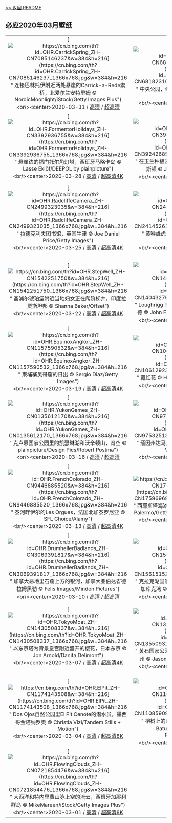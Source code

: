 [<< 返回 README](../../README.md)
## 必应2020年03月壁纸
||||
|:---:|:---:|:---:|
|[![https://cn.bing.com/th?id=OHR.CarrickSpring_ZH-CN7085146237&w=384&h=216](https://cn.bing.com/th?id=OHR.CarrickSpring_ZH-CN7085146237_1366x768.jpg&w=384&h=216 " &#10;连接巴林托伊附近两处悬崖的Carrick-a-Rede索桥，北爱尔兰安特里姆&#10;© NordicMoonlight/iStock/Getty Images Plus")](https://cn.bing.com/search?q=%E8%BF%9E%E6%8E%A5%E5%B7%B4%E6%9E%97%E6%89%98%E4%BC%8A%E9%99%84%E8%BF%91%E4%B8%A4%E5%A4%84%E6%82%AC%E5%B4%96%E7%9A%84Carrick-a-Rede%E7%B4%A2%E6%A1%A5%EF%BC%8C%E5%8C%97%E7%88%B1%E5%B0%94%E5%85%B0%E5%AE%89%E7%89%B9%E9%87%8C%E5%A7%86&form=hpcapt&mkt=zh-cn&filters=HpDate:"20200331_1600")<br/><center>2020-03-31 / [高清](https://cn.bing.com/th?id=OHR.CarrickSpring_ZH-CN7085146237_1920x1200.jpg&w=1920&h=1200) / [超高清](https://cn.bing.comhttps://cn.bing.com/th?id=OHR.CarrickSpring_ZH-CN7085146237_UHD.jpg)<center/>|[![https://cn.bing.com/th?id=OHR.WalkingCentral_ZH-CN6818231087&w=384&h=216](https://cn.bing.com/th?id=OHR.WalkingCentral_ZH-CN6818231087_1366x768.jpg&w=384&h=216 " &#10;中央公园，纽约&#10;© Tony Shi Photography/Getty Images")](https://cn.bing.com/search?q=%E4%B8%AD%E5%A4%AE%E5%85%AC%E5%9B%AD%EF%BC%8C%E7%BA%BD%E7%BA%A6&form=hpcapt&mkt=zh-cn&filters=HpDate:"20200330_1600")<br/><center>2020-03-30 / [高清](https://cn.bing.com/th?id=OHR.WalkingCentral_ZH-CN6818231087_1920x1200.jpg&w=1920&h=1200) / [超高清4K](https://cn.bing.com/th?id=OHR.WalkingCentral_ZH-CN6818231087_UHD.jpg&w=3840&h=2160)<center/>|[![https://cn.bing.com/th?id=OHR.BorrowingDays_ZH-CN3558219803&w=384&h=216](https://cn.bing.com/th?id=OHR.BorrowingDays_ZH-CN3558219803_1366x768.jpg&w=384&h=216 " &#10;一只经受暴风雨的冠山雀，苏格兰&#10;© Ben Hall/Minden Pictures")](https://cn.bing.com/search?q=%E4%B8%80%E5%8F%AA%E7%BB%8F%E5%8F%97%E6%9A%B4%E9%A3%8E%E9%9B%A8%E7%9A%84%E5%86%A0%E5%B1%B1%E9%9B%80%EF%BC%8C%E8%8B%8F%E6%A0%BC%E5%85%B0&form=hpcapt&mkt=zh-cn&filters=HpDate:"20200329_1600")<br/><center>2020-03-29 / [高清](https://cn.bing.com/th?id=OHR.BorrowingDays_ZH-CN3558219803_1920x1200.jpg&w=1920&h=1200) / [超高清](https://cn.bing.comhttps://cn.bing.com/th?id=OHR.BorrowingDays_ZH-CN3558219803_UHD.jpg)<center/>|
|[![https://cn.bing.com/th?id=OHR.FormentorHolidays_ZH-CN3392936755&w=384&h=216](https://cn.bing.com/th?id=OHR.FormentorHolidays_ZH-CN3392936755_1366x768.jpg&w=384&h=216 " &#10;悬崖边的福门托尔角灯塔，西班牙马略卡岛&#10;© Lasse Eklöf/DEEPOL by plainpicture")](https://cn.bing.com/search?q=%E6%82%AC%E5%B4%96%E8%BE%B9%E7%9A%84%E7%A6%8F%E9%97%A8%E6%89%98%E5%B0%94%E8%A7%92%E7%81%AF%E5%A1%94%EF%BC%8C%E8%A5%BF%E7%8F%AD%E7%89%99%E9%A9%AC%E7%95%A5%E5%8D%A1%E5%B2%9B&form=hpcapt&mkt=zh-cn&filters=HpDate:"20200328_1600")<br/><center>2020-03-28 / [高清](https://cn.bing.com/th?id=OHR.FormentorHolidays_ZH-CN3392936755_1920x1200.jpg&w=1920&h=1200) / [超高清4K](https://cn.bing.com/th?id=OHR.FormentorHolidays_ZH-CN3392936755_UHD.jpg&w=3840&h=2160)<center/>|[![https://cn.bing.com/th?id=OHR.CharlestonAzaleas_ZH-CN3924268565&w=384&h=216](https://cn.bing.com/th?id=OHR.CharlestonAzaleas_ZH-CN3924268565_1366x768.jpg&w=384&h=216 " &#10;在玉兰种植园里盛开的杜鹃花，南卡罗来纳州查尔斯顿&#10;© Joanne Wells/Danita Delimont")](https://cn.bing.com/search?q=%E5%9C%A8%E7%8E%89%E5%85%B0%E7%A7%8D%E6%A4%8D%E5%9B%AD%E9%87%8C%E7%9B%9B%E5%BC%80%E7%9A%84%E6%9D%9C%E9%B9%83%E8%8A%B1%EF%BC%8C%E5%8D%97%E5%8D%A1%E7%BD%97%E6%9D%A5%E7%BA%B3%E5%B7%9E%E6%9F%A5%E5%B0%94%E6%96%AF%E9%A1%BF&form=hpcapt&mkt=zh-cn&filters=HpDate:"20200327_1600")<br/><center>2020-03-27 / [高清](https://cn.bing.com/th?id=OHR.CharlestonAzaleas_ZH-CN3924268565_1920x1200.jpg&w=1920&h=1200) / [超高清4K](https://cn.bing.com/th?id=OHR.CharlestonAzaleas_ZH-CN3924268565_UHD.jpg&w=3840&h=2160)<center/>|[![https://cn.bing.com/th?id=OHR.NoCaliCoast_ZH-CN2604627519&w=384&h=216](https://cn.bing.com/th?id=OHR.NoCaliCoast_ZH-CN2604627519_1366x768.jpg&w=384&h=216 " &#10;鸟瞰蒙特雷附近的大苏尔海岸线，加利福尼亚州&#10;© Blue Planet Archive/Alamy")](https://cn.bing.com/search?q=%E9%B8%9F%E7%9E%B0%E8%92%99%E7%89%B9%E9%9B%B7%E9%99%84%E8%BF%91%E7%9A%84%E5%A4%A7%E8%8B%8F%E5%B0%94%E6%B5%B7%E5%B2%B8%E7%BA%BF%EF%BC%8C%E5%8A%A0%E5%88%A9%E7%A6%8F%E5%B0%BC%E4%BA%9A%E5%B7%9E&form=hpcapt&mkt=zh-cn&filters=HpDate:"20200326_1600")<br/><center>2020-03-26 / [高清](https://cn.bing.com/th?id=OHR.NoCaliCoast_ZH-CN2604627519_1920x1200.jpg&w=1920&h=1200) / [超高清4K](https://cn.bing.com/th?id=OHR.NoCaliCoast_ZH-CN2604627519_UHD.jpg&w=3840&h=2160)<center/>|
|[![https://cn.bing.com/th?id=OHR.RadcliffeCamera_ZH-CN2499323035&w=384&h=216](https://cn.bing.com/th?id=OHR.RadcliffeCamera_ZH-CN2499323035_1366x768.jpg&w=384&h=216 " &#10;拉德克利夫图书馆，英国牛津&#10;© Joe Daniel Price/Getty Images")](https://cn.bing.com/search?q=%E6%8B%89%E5%BE%B7%E5%85%8B%E5%88%A9%E5%A4%AB%E5%9B%BE%E4%B9%A6%E9%A6%86%EF%BC%8C%E8%8B%B1%E5%9B%BD%E7%89%9B%E6%B4%A5&form=hpcapt&mkt=zh-cn&filters=HpDate:"20200325_1600")<br/><center>2020-03-25 / [高清](https://cn.bing.com/th?id=OHR.RadcliffeCamera_ZH-CN2499323035_1920x1200.jpg&w=1920&h=1200) / [超高清4K](https://cn.bing.com/th?id=OHR.RadcliffeCamera_ZH-CN2499323035_UHD.jpg&w=3840&h=2160)<center/>|[![https://cn.bing.com/th?id=OHR.SpainBeeEaters_ZH-CN2414526119&w=384&h=216](https://cn.bing.com/th?id=OHR.SpainBeeEaters_ZH-CN2414526119_1366x768.jpg&w=384&h=216 " &#10;黄喉蜂虎，西班牙埃斯特雷马杜拉&#10;© Martin Demmel/Offset")](https://cn.bing.com/search?q=%E9%BB%84%E5%96%89%E8%9C%82%E8%99%8E%EF%BC%8C%E8%A5%BF%E7%8F%AD%E7%89%99%E5%9F%83%E6%96%AF%E7%89%B9%E9%9B%B7%E9%A9%AC%E6%9D%9C%E6%8B%89&form=hpcapt&mkt=zh-cn&filters=HpDate:"20200324_1600")<br/><center>2020-03-24 / [高清](https://cn.bing.com/th?id=OHR.SpainBeeEaters_ZH-CN2414526119_1920x1200.jpg&w=1920&h=1200) / [超高清4K](https://cn.bing.com/th?id=OHR.SpainBeeEaters_ZH-CN2414526119_UHD.jpg&w=3840&h=2160)<center/>|[![https://cn.bing.com/th?id=OHR.LenticularVideo_ZH-CN2275732856&w=384&h=216](https://cn.bing.com/th?id=OHR.LenticularVideo_ZH-CN2275732856_1366x768.jpg&w=384&h=216 " &#10;Time-lapse video of lenticular clouds over Mount Rainier, Washington&#10;© Delrious/Shutterstock")](https://cn.bing.com/search?q=Time-lapse&form=hpcapt&mkt=zh-cn&filters=HpDate:"20200323_1600")<br/><center>2020-03-23 / [高清](https://cn.bing.com/th?id=OHR.LenticularVideo_ZH-CN2275732856_1920x1200.jpg&w=1920&h=1200) / [超高清4K](https://cn.bing.com/th?id=OHR.LenticularVideo_ZH-CN2275732856_UHD.jpg&w=3840&h=2160)<center/>|
|[![https://cn.bing.com/th?id=OHR.StepWell_ZH-CN1542251750&w=384&h=216](https://cn.bing.com/th?id=OHR.StepWell_ZH-CN1542251750_1366x768.jpg&w=384&h=216 " &#10;斋浦尔琥珀堡附近当地妇女正在爬阶梯井，印度拉贾斯坦邦&#10;© Shanna Baker/Offset")](https://cn.bing.com/search?q=%E6%96%8B%E6%B5%A6%E5%B0%94%E7%90%A5%E7%8F%80%E5%A0%A1%E9%99%84%E8%BF%91%E5%BD%93%E5%9C%B0%E5%A6%87%E5%A5%B3%E6%AD%A3%E5%9C%A8%E7%88%AC%E9%98%B6%E6%A2%AF%E4%BA%95%EF%BC%8C%E5%8D%B0%E5%BA%A6%E6%8B%89%E8%B4%BE%E6%96%AF%E5%9D%A6%E9%82%A6&form=hpcapt&mkt=zh-cn&filters=HpDate:"20200322_1600")<br/><center>2020-03-22 / [高清](https://cn.bing.com/th?id=OHR.StepWell_ZH-CN1542251750_1920x1200.jpg&w=1920&h=1200) / [超高清4K](https://cn.bing.com/th?id=OHR.StepWell_ZH-CN1542251750_UHD.jpg&w=3840&h=2160)<center/>|[![https://cn.bing.com/th?id=OHR.LoughriggTarn_ZH-CN1404327665&w=384&h=216](https://cn.bing.com/th?id=OHR.LoughriggTarn_ZH-CN1404327665_1366x768.jpg&w=384&h=216 " &#10;Loughrigg Tarn的日出，英国英格兰湖区安布尔塞德&#10;© John Finney photography/Getty Images")](https://cn.bing.com/search?q=Loughrigg&form=hpcapt&mkt=zh-cn&filters=HpDate:"20200321_1600")<br/><center>2020-03-21 / [高清](https://cn.bing.com/th?id=OHR.LoughriggTarn_ZH-CN1404327665_1920x1200.jpg&w=1920&h=1200) / [超高清4K](https://cn.bing.com/th?id=OHR.LoughriggTarn_ZH-CN1404327665_UHD.jpg&w=3840&h=2160)<center/>|[![https://cn.bing.com/th?id=OHR.SaltonSea_ZH-CN1265210111&w=384&h=216](https://cn.bing.com/th?id=OHR.SaltonSea_ZH-CN1265210111_1366x768.jpg&w=384&h=216 " &#10;一只苍鹭栖息在加利福尼亚索尔顿海的木桩上&#10;© Garret Suhrie/Cavan Images")](https://cn.bing.com/search?q=%E4%B8%80%E5%8F%AA%E8%8B%8D%E9%B9%AD%E6%A0%96%E6%81%AF%E5%9C%A8%E5%8A%A0%E5%88%A9%E7%A6%8F%E5%B0%BC%E4%BA%9A%E7%B4%A2%E5%B0%94%E9%A1%BF%E6%B5%B7%E7%9A%84%E6%9C%A8%E6%A1%A9%E4%B8%8A&form=hpcapt&mkt=zh-cn&filters=HpDate:"20200320_1600")<br/><center>2020-03-20 / [高清](https://cn.bing.com/th?id=OHR.SaltonSea_ZH-CN1265210111_1920x1200.jpg&w=1920&h=1200) / [超高清4K](https://cn.bing.com/th?id=OHR.SaltonSea_ZH-CN1265210111_UHD.jpg&w=3840&h=2160)<center/>|
|[![https://cn.bing.com/th?id=OHR.EquinoxAngkor_ZH-CN1157590532&w=384&h=216](https://cn.bing.com/th?id=OHR.EquinoxAngkor_ZH-CN1157590532_1366x768.jpg&w=384&h=216 " &#10;柬埔寨吴哥窟的日出&#10;© Sergio Diaz/Getty Images")](https://cn.bing.com/search?q=%E6%9F%AC%E5%9F%94%E5%AF%A8%E5%90%B4%E5%93%A5%E7%AA%9F%E7%9A%84%E6%97%A5%E5%87%BA&form=hpcapt&mkt=zh-cn&filters=HpDate:"20200319_1600")<br/><center>2020-03-19 / [高清](https://cn.bing.com/th?id=OHR.EquinoxAngkor_ZH-CN1157590532_1920x1200.jpg&w=1920&h=1200) / [超高清4K](https://cn.bing.com/th?id=OHR.EquinoxAngkor_ZH-CN1157590532_UHD.jpg&w=3840&h=2160)<center/>|[![https://cn.bing.com/th?id=OHR.KeichitsuCrocuse_ZH-CN1061292366&w=384&h=216](https://cn.bing.com/th?id=OHR.KeichitsuCrocuse_ZH-CN1061292366_1366x768.jpg&w=384&h=216 " &#10;藏红花&#10;© Hayami Yanagisawa/Getty Images")](https://cn.bing.com/search?q=%E8%97%8F%E7%BA%A2%E8%8A%B1&form=hpcapt&mkt=zh-cn&filters=HpDate:"20200318_1600")<br/><center>2020-03-18 / [高清](https://cn.bing.com/th?id=OHR.KeichitsuCrocuse_ZH-CN1061292366_1920x1200.jpg&w=1920&h=1200) / [超高清4K](https://cn.bing.com/th?id=OHR.KeichitsuCrocuse_ZH-CN1061292366_UHD.jpg&w=3840&h=2160)<center/>|[![https://cn.bing.com/th?id=OHR.Knowth_ZH-CN0295374506&w=384&h=216](https://cn.bing.com/th?id=OHR.Knowth_ZH-CN0295374506_1366x768.jpg&w=384&h=216 " &#10;纽格兰奇墓，爱尔兰博因河谷&#10;© whatapicture/plainpicture")](https://cn.bing.com/search?q=%E7%BA%BD%E6%A0%BC%E5%85%B0%E5%A5%87%E5%A2%93%EF%BC%8C%E7%88%B1%E5%B0%94%E5%85%B0%E5%8D%9A%E5%9B%A0%E6%B2%B3%E8%B0%B7&form=hpcapt&mkt=zh-cn&filters=HpDate:"20200317_1600")<br/><center>2020-03-17 / [高清](https://cn.bing.com/th?id=OHR.Knowth_ZH-CN0295374506_1920x1200.jpg&w=1920&h=1200) / [超高清](https://cn.bing.comhttps://cn.bing.com/th?id=OHR.Knowth_ZH-CN0295374506_UHD.jpg)<center/>|
|[![https://cn.bing.com/th?id=OHR.YukonGames_ZH-CN0135612170&w=384&h=216](https://cn.bing.com/th?id=OHR.YukonGames_ZH-CN0135612170_1366x768.jpg&w=384&h=216 " &#10;克卢恩国家公园里的凯瑟琳湖和沃辛顿山，育空&#10;© plainpicture/Design Pics/Robert Postma")](https://cn.bing.com/search?q=%E5%85%8B%E5%8D%A2%E6%81%A9%E5%9B%BD%E5%AE%B6%E5%85%AC%E5%9B%AD%E9%87%8C%E7%9A%84%E5%87%AF%E7%91%9F%E7%90%B3%E6%B9%96%E5%92%8C%E6%B2%83%E8%BE%9B%E9%A1%BF%E5%B1%B1%EF%BC%8C%E8%82%B2%E7%A9%BA&form=hpcapt&mkt=zh-cn&filters=HpDate:"20200316_1600")<br/><center>2020-03-16 / [高清](https://cn.bing.com/th?id=OHR.YukonGames_ZH-CN0135612170_1920x1200.jpg&w=1920&h=1200) / [超高清](https://cn.bing.comhttps://cn.bing.com/th?id=OHR.YukonGames_ZH-CN0135612170_UHD.jpg)<center/>|[![https://cn.bing.com/th?id=OHR.MetamorphicRocks_ZH-CN9753251368&w=384&h=216](https://cn.bing.com/th?id=OHR.MetamorphicRocks_ZH-CN9753251368_1366x768.jpg&w=384&h=216 " &#10;缅因州达马里斯科塔地区的佩马基德灯塔&#10;© Tom Whitney/Adobe Stock")](https://cn.bing.com/search?q=%E7%BC%85%E5%9B%A0%E5%B7%9E%E8%BE%BE%E9%A9%AC%E9%87%8C%E6%96%AF%E7%A7%91%E5%A1%94%E5%9C%B0%E5%8C%BA%E7%9A%84%E4%BD%A9%E9%A9%AC%E5%9F%BA%E5%BE%B7%E7%81%AF%E5%A1%94&form=hpcapt&mkt=zh-cn&filters=HpDate:"20200315_1600")<br/><center>2020-03-15 / [高清](https://cn.bing.com/th?id=OHR.MetamorphicRocks_ZH-CN9753251368_1920x1200.jpg&w=1920&h=1200) / [超高清4K](https://cn.bing.com/th?id=OHR.MetamorphicRocks_ZH-CN9753251368_UHD.jpg&w=3840&h=2160)<center/>|[![https://cn.bing.com/th?id=OHR.Cirkelbroen_ZH-CN9645986135&w=384&h=216](https://cn.bing.com/th?id=OHR.Cirkelbroen_ZH-CN9645986135_1366x768.jpg&w=384&h=216 " &#10;哥本哈根的环形桥，丹麦&#10;© Lingxiao Xie/Getty Images")](https://cn.bing.com/search?q=%E5%93%A5%E6%9C%AC%E5%93%88%E6%A0%B9%E7%9A%84%E7%8E%AF%E5%BD%A2%E6%A1%A5%EF%BC%8C%E4%B8%B9%E9%BA%A6&form=hpcapt&mkt=zh-cn&filters=HpDate:"20200314_1600")<br/><center>2020-03-14 / [高清](https://cn.bing.com/th?id=OHR.Cirkelbroen_ZH-CN9645986135_1920x1200.jpg&w=1920&h=1200) / [超高清](https://cn.bing.comhttps://cn.bing.com/th?id=OHR.Cirkelbroen_ZH-CN9645986135_UHD.jpg)<center/>|
|[![https://cn.bing.com/th?id=OHR.FrenchColorado_ZH-CN9446885520&w=384&h=216](https://cn.bing.com/th?id=OHR.FrenchColorado_ZH-CN9446885520_1366x768.jpg&w=384&h=216 " &#10;泰河畔伊尔的Les Orgues，法国北加泰罗尼亚&#10;© SFL Choice/Alamy")](https://cn.bing.com/search?q=%E6%B3%B0%E6%B2%B3%E7%95%94%E4%BC%8A%E5%B0%94%E7%9A%84Les&form=hpcapt&mkt=zh-cn&filters=HpDate:"20200313_1600")<br/><center>2020-03-13 / [高清](https://cn.bing.com/th?id=OHR.FrenchColorado_ZH-CN9446885520_1920x1200.jpg&w=1920&h=1200) / [超高清4K](https://cn.bing.com/th?id=OHR.FrenchColorado_ZH-CN9446885520_UHD.jpg&w=3840&h=2160)<center/>|[![https://cn.bing.com/th?id=OHR.SiestaKey_ZH-CN1759696989&w=384&h=216](https://cn.bing.com/th?id=OHR.SiestaKey_ZH-CN1759696989_1366x768.jpg&w=384&h=216 " &#10;西耶斯塔海滩鸟瞰图，佛罗里达西耶斯塔岛&#10;© Julie Palermo/Getty Images&#10;© Robert Harding/Alamy")](https://cn.bing.com/search?q=%E8%A5%BF%E8%80%B6%E6%96%AF%E5%A1%94%E6%B5%B7%E6%BB%A9%E9%B8%9F%E7%9E%B0%E5%9B%BE%EF%BC%8C%E4%BD%9B%E7%BD%97%E9%87%8C%E8%BE%BE%E8%A5%BF%E8%80%B6%E6%96%AF%E5%A1%94%E5%B2%9B&form=hpcapt&mkt=zh-cn&filters=HpDate:"20200312_1600")<br/><center>2020-03-12 / [高清](https://cn.bing.com/th?id=OHR.SiestaKey_ZH-CN1759696989_1920x1200.jpg&w=1920&h=1200) / [超高清4K](https://cn.bing.com/th?id=OHR.SiestaKey_ZH-CN1759696989_UHD.jpg&w=3840&h=2160)<center/>|[![https://cn.bing.com/th?id=OHR.CubsEmerge_ZH-CN1697031244&w=384&h=216](https://cn.bing.com/th?id=OHR.CubsEmerge_ZH-CN1697031244_1366x768.jpg&w=384&h=216 " &#10;瓦普斯克国家公园内向洞穴外张望的北极熊幼崽，加拿大马尼托巴&#10;© Robert Harding/Alamy")](https://cn.bing.com/search?q=%E7%93%A6%E6%99%AE%E6%96%AF%E5%85%8B%E5%9B%BD%E5%AE%B6%E5%85%AC%E5%9B%AD%E5%86%85%E5%90%91%E6%B4%9E%E7%A9%B4%E5%A4%96%E5%BC%A0%E6%9C%9B%E7%9A%84%E5%8C%97%E6%9E%81%E7%86%8A%E5%B9%BC%E5%B4%BD%EF%BC%8C%E5%8A%A0%E6%8B%BF%E5%A4%A7%E9%A9%AC%E5%B0%BC%E6%89%98%E5%B7%B4&form=hpcapt&mkt=zh-cn&filters=HpDate:"20200311_1600")<br/><center>2020-03-11 / [高清](https://cn.bing.com/th?id=OHR.CubsEmerge_ZH-CN1697031244_1920x1200.jpg&w=1920&h=1200) / [超高清4K](https://cn.bing.com/th?id=OHR.CubsEmerge_ZH-CN1697031244_UHD.jpg&w=3840&h=2160)<center/>|
|[![https://cn.bing.com/th?id=OHR.DrumhellerBadlands_ZH-CN3069391817&w=384&h=216](https://cn.bing.com/th?id=OHR.DrumhellerBadlands_ZH-CN3069391817_1366x768.jpg&w=384&h=216 " &#10;加拿大恶地里石窟上方的银河，加拿大亚伯达省德拉姆黑勒&#10;© Felis Images/Minden Pictures")](https://cn.bing.com/search?q=%E5%8A%A0%E6%8B%BF%E5%A4%A7%E6%81%B6%E5%9C%B0%E9%87%8C%E7%9F%B3%E7%AA%9F%E4%B8%8A%E6%96%B9%E7%9A%84%E9%93%B6%E6%B2%B3%EF%BC%8C%E5%8A%A0%E6%8B%BF%E5%A4%A7%E4%BA%9A%E4%BC%AF%E8%BE%BE%E7%9C%81%E5%BE%B7%E6%8B%89%E5%A7%86%E9%BB%91%E5%8B%92&form=hpcapt&mkt=zh-cn&filters=HpDate:"20200310_1600")<br/><center>2020-03-10 / [高清](https://cn.bing.com/th?id=OHR.DrumhellerBadlands_ZH-CN3069391817_1920x1200.jpg&w=1920&h=1200) / [超高清](https://cn.bing.comhttps://cn.bing.com/th?id=OHR.DrumhellerBadlands_ZH-CN3069391817_UHD.jpg)<center/>|[![https://cn.bing.com/th?id=OHR.SnoozyTheBear_ZH-CN1561515228&w=384&h=216](https://cn.bing.com/th?id=OHR.SnoozyTheBear_ZH-CN1561515228_1366x768.jpg&w=384&h=216 " &#10;克拉克湖国家公园中一只休憩的灰熊幼崽，阿拉斯加库克湾&#10;© Erlend Krumsvik/Getty Images")](https://cn.bing.com/search?q=%E5%85%8B%E6%8B%89%E5%85%8B%E6%B9%96%E5%9B%BD%E5%AE%B6%E5%85%AC%E5%9B%AD%E4%B8%AD%E4%B8%80%E5%8F%AA%E4%BC%91%E6%86%A9%E7%9A%84%E7%81%B0%E7%86%8A%E5%B9%BC%E5%B4%BD%EF%BC%8C%E9%98%BF%E6%8B%89%E6%96%AF%E5%8A%A0%E5%BA%93%E5%85%8B%E6%B9%BE&form=hpcapt&mkt=zh-cn&filters=HpDate:"20200309_1600")<br/><center>2020-03-09 / [高清](https://cn.bing.com/th?id=OHR.SnoozyTheBear_ZH-CN1561515228_1920x1200.jpg&w=1920&h=1200) / [超高清4K](https://cn.bing.com/th?id=OHR.SnoozyTheBear_ZH-CN1561515228_UHD.jpg&w=3840&h=2160)<center/>|[![https://cn.bing.com/th?id=OHR.JoanNYC_ZH-CN1501350561&w=384&h=216](https://cn.bing.com/th?id=OHR.JoanNYC_ZH-CN1501350561_1366x768.jpg&w=384&h=216 " &#10;曼哈顿河滨公园中的圣女贞德纪念碑&#10;© Chase Guttman/Alamy")](https://cn.bing.com/search?q=%E6%9B%BC%E5%93%88%E9%A1%BF%E6%B2%B3%E6%BB%A8%E5%85%AC%E5%9B%AD%E4%B8%AD%E7%9A%84%E5%9C%A3%E5%A5%B3%E8%B4%9E%E5%BE%B7%E7%BA%AA%E5%BF%B5%E7%A2%91&form=hpcapt&mkt=zh-cn&filters=HpDate:"20200308_1600")<br/><center>2020-03-08 / [高清](https://cn.bing.com/th?id=OHR.JoanNYC_ZH-CN1501350561_1920x1200.jpg&w=1920&h=1200) / [超高清](https://cn.bing.comhttps://cn.bing.com/th?id=OHR.JoanNYC_ZH-CN1501350561_UHD.jpg)<center/>|
|[![https://cn.bing.com/th?id=OHR.TokyoMoat_ZH-CN1430508337&w=384&h=216](https://cn.bing.com/th?id=OHR.TokyoMoat_ZH-CN1430508337_1366x768.jpg&w=384&h=216 " &#10;以东京塔为背景皇宫附近盛开的樱花，日本东京&#10;© Jon Arnold/Danita Delimont")](https://cn.bing.com/search?q=%E4%BB%A5%E4%B8%9C%E4%BA%AC%E5%A1%94%E4%B8%BA%E8%83%8C%E6%99%AF%E7%9A%87%E5%AE%AB%E9%99%84%E8%BF%91%E7%9B%9B%E5%BC%80%E7%9A%84%E6%A8%B1%E8%8A%B1%EF%BC%8C%E6%97%A5%E6%9C%AC%E4%B8%9C%E4%BA%AC&form=hpcapt&mkt=zh-cn&filters=HpDate:"20200307_1600")<br/><center>2020-03-07 / [高清](https://cn.bing.com/th?id=OHR.TokyoMoat_ZH-CN1430508337_1920x1200.jpg&w=1920&h=1200) / [超高清4K](https://cn.bing.com/th?id=OHR.TokyoMoat_ZH-CN1430508337_UHD.jpg&w=3840&h=2160)<center/>|[![https://cn.bing.com/th?id=OHR.BluebirdsYNP_ZH-CN1355093185&w=384&h=216](https://cn.bing.com/th?id=OHR.BluebirdsYNP_ZH-CN1355093185_1366x768.jpg&w=384&h=216 " &#10;黄石国家公园里的一只雄性山地蓝知更鸟，怀俄明州&#10;© Jason Savage/Tandem Stills + Motion")](https://cn.bing.com/search?q=%E9%BB%84%E7%9F%B3%E5%9B%BD%E5%AE%B6%E5%85%AC%E5%9B%AD%E9%87%8C%E7%9A%84%E4%B8%80%E5%8F%AA%E9%9B%84%E6%80%A7%E5%B1%B1%E5%9C%B0%E8%93%9D%E7%9F%A5%E6%9B%B4%E9%B8%9F%EF%BC%8C%E6%80%80%E4%BF%84%E6%98%8E%E5%B7%9E&form=hpcapt&mkt=zh-cn&filters=HpDate:"20200306_1600")<br/><center>2020-03-06 / [高清](https://cn.bing.com/th?id=OHR.BluebirdsYNP_ZH-CN1355093185_1920x1200.jpg&w=1920&h=1200) / [超高清4K](https://cn.bing.com/th?id=OHR.BluebirdsYNP_ZH-CN1355093185_UHD.jpg&w=3840&h=2160)<center/>|[![https://cn.bing.com/th?id=OHR.CarnegieaGigantea_ZH-CN1238179361&w=384&h=216](https://cn.bing.com/th?id=OHR.CarnegieaGigantea_ZH-CN1238179361_1366x768.jpg&w=384&h=216 " &#10;科罗纳多国家森林里的巨柱仙人掌花，亚利桑那&#10;© Jack Dykinga/Minden Pictures")](https://cn.bing.com/search?q=%E7%A7%91%E7%BD%97%E7%BA%B3%E5%A4%9A%E5%9B%BD%E5%AE%B6%E6%A3%AE%E6%9E%97%E9%87%8C%E7%9A%84%E5%B7%A8%E6%9F%B1%E4%BB%99%E4%BA%BA%E6%8E%8C%E8%8A%B1%EF%BC%8C%E4%BA%9A%E5%88%A9%E6%A1%91%E9%82%A3&form=hpcapt&mkt=zh-cn&filters=HpDate:"20200305_1600")<br/><center>2020-03-05 / [高清](https://cn.bing.com/th?id=OHR.CarnegieaGigantea_ZH-CN1238179361_1920x1200.jpg&w=1920&h=1200) / [超高清](https://cn.bing.comhttps://cn.bing.com/th?id=OHR.CarnegieaGigantea_ZH-CN1238179361_UHD.jpg)<center/>|
|[![https://cn.bing.com/th?id=OHR.ElPit_ZH-CN1174143508&w=384&h=216](https://cn.bing.com/th?id=OHR.ElPit_ZH-CN1174143508_1366x768.jpg&w=384&h=216 " &#10;Dos Ojos自然公园里El Pit Cenote的潜水员，墨西哥金塔纳罗奥&#10;© Christia Vizl/Tandem Stills + Motion")](https://cn.bing.com/search?q=Dos&form=hpcapt&mkt=zh-cn&filters=HpDate:"20200304_1600")<br/><center>2020-03-04 / [高清](https://cn.bing.com/th?id=OHR.ElPit_ZH-CN1174143508_1920x1200.jpg&w=1920&h=1200) / [超高清8K](https://cn.bing.comhttps://cn.bing.com/th?id=OHR.ElPit_ZH-CN1174143508_UHD.jpg)<center/>|[![https://cn.bing.com/th?id=OHR.SpectralTarsiers_ZH-CN1108590907&w=384&h=216](https://cn.bing.com/th?id=OHR.SpectralTarsiers_ZH-CN1108590907_1366x768.jpg&w=384&h=216 " &#10;榕树上的幽灵眼镜猴，印度尼西亚Tangkoko Batuangus自然保护区&#10;© Ondrej Prosicky/Shutterstock")](https://cn.bing.com/search?q=%E6%A6%95%E6%A0%91%E4%B8%8A%E7%9A%84%E5%B9%BD%E7%81%B5%E7%9C%BC%E9%95%9C%E7%8C%B4%EF%BC%8C%E5%8D%B0%E5%BA%A6%E5%B0%BC%E8%A5%BF%E4%BA%9ATangkoko&form=hpcapt&mkt=zh-cn&filters=HpDate:"20200303_1600")<br/><center>2020-03-03 / [高清](https://cn.bing.com/th?id=OHR.SpectralTarsiers_ZH-CN1108590907_1920x1200.jpg&w=1920&h=1200) / [超高清4K](https://cn.bing.com/th?id=OHR.SpectralTarsiers_ZH-CN1108590907_UHD.jpg&w=3840&h=2160)<center/>|[![https://cn.bing.com/th?id=OHR.SeussianLandscape_ZH-CN0785428057&w=384&h=216](https://cn.bing.com/th?id=OHR.SeussianLandscape_ZH-CN0785428057_1366x768.jpg&w=384&h=216 " &#10;“精灵烟囟”和窑洞，土耳其卡帕多西亚&#10;© Ivan Kmit/Alamy")](https://cn.bing.com/search?q=%E2%80%9C%E7%B2%BE%E7%81%B5%E7%83%9F%E5%9B%9F%E2%80%9D%E5%92%8C%E7%AA%91%E6%B4%9E%EF%BC%8C%E5%9C%9F%E8%80%B3%E5%85%B6%E5%8D%A1%E5%B8%95%E5%A4%9A%E8%A5%BF%E4%BA%9A&form=hpcapt&mkt=zh-cn&filters=HpDate:"20200302_1600")<br/><center>2020-03-02 / [高清](https://cn.bing.com/th?id=OHR.SeussianLandscape_ZH-CN0785428057_1920x1200.jpg&w=1920&h=1200) / [超高清4K](https://cn.bing.com/th?id=OHR.SeussianLandscape_ZH-CN0785428057_UHD.jpg&w=3840&h=2160)<center/>|
|[![https://cn.bing.com/th?id=OHR.FlowingClouds_ZH-CN0721854476&w=384&h=216](https://cn.bing.com/th?id=OHR.FlowingClouds_ZH-CN0721854476_1366x768.jpg&w=384&h=216 " &#10;大西洋和特内里费山脉上空的流云，西班牙加那利群岛&#10;© MikeMareen/iStock/Getty Images Plus")](https://cn.bing.com/search?q=%E5%A4%A7%E8%A5%BF%E6%B4%8B%E5%92%8C%E7%89%B9%E5%86%85%E9%87%8C%E8%B4%B9%E5%B1%B1%E8%84%89%E4%B8%8A%E7%A9%BA%E7%9A%84%E6%B5%81%E4%BA%91%EF%BC%8C%E8%A5%BF%E7%8F%AD%E7%89%99%E5%8A%A0%E9%82%A3%E5%88%A9%E7%BE%A4%E5%B2%9B&form=hpcapt&mkt=zh-cn&filters=HpDate:"20200301_1600")<br/><center>2020-03-01 / [高清](https://cn.bing.com/th?id=OHR.FlowingClouds_ZH-CN0721854476_1920x1200.jpg&w=1920&h=1200) / [超高清8K](https://cn.bing.comhttps://cn.bing.com/th?id=OHR.FlowingClouds_ZH-CN0721854476_UHD.jpg)<center/>